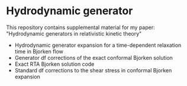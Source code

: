 # Hydrodynamic generator

This repository contains supplemental material for my paper:  "Hydrodynamic generators in relativistic kinetic theory"

- Hydrodynamic generator expansion for a time-dependent relaxation time in Bjorken flow
- Generator df corrections of the exact conformal Bjorken solution
- Exact RTA Bjorken solution code
- Standard df corrections to the shear stress in conformal Bjorken expansion

